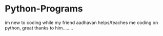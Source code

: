 # Python-Programs
im new to coding while my friend aadhavan helps/teaches me coding on python, great thanks to him........
